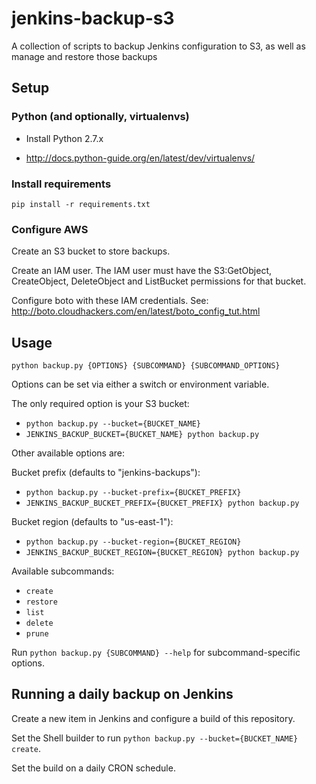 # jenkins-backup-s3

A collection of scripts to backup Jenkins configuration to S3, as well as manage and restore those backups

## Setup

### Python (and optionally, virtualenvs)

- Install Python 2.7.x

- http://docs.python-guide.org/en/latest/dev/virtualenvs/

### Install requirements

`pip install -r requirements.txt`

### Configure AWS

Create an S3 bucket to store backups.

Create an IAM user.  The IAM user must have the S3:GetObject, CreateObject, DeleteObject and ListBucket permissions for that bucket.

Configure boto with these IAM credentials.  See: http://boto.cloudhackers.com/en/latest/boto_config_tut.html

## Usage

`python backup.py {OPTIONS} {SUBCOMMAND} {SUBCOMMAND_OPTIONS}`

Options can be set via either a switch or environment variable.

The only required option is your S3 bucket:
  - `python backup.py --bucket={BUCKET_NAME}`
  - `JENKINS_BACKUP_BUCKET={BUCKET_NAME} python backup.py`

Other available options are:

Bucket prefix (defaults to "jenkins-backups"):
  - `python backup.py --bucket-prefix={BUCKET_PREFIX}`
  - `JENKINS_BACKUP_BUCKET_PREFIX={BUCKET_PREFIX} python backup.py`

Bucket region (defaults to "us-east-1"):
  - `python backup.py --bucket-region={BUCKET_REGION}`
  - `JENKINS_BACKUP_BUCKET_REGION={BUCKET_REGION} python backup.py`

Available subcommands:
  - `create`
  - `restore`
  - `list`
  - `delete`
  - `prune`

Run `python backup.py {SUBCOMMAND} --help` for subcommand-specific options.

## Running a daily backup on Jenkins

Create a new item in Jenkins and configure a build of this repository.

Set the Shell builder to run `python backup.py --bucket={BUCKET_NAME} create`.

Set the build on a daily CRON schedule.
